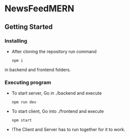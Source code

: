 # NewsFeedMERN

## Getting Started

### Installing

* After cloning the repository run command 
  ```
  npm i
  ```
  
in backend and frontend folders.
### Executing program

* To start server, Go  in ./backend and execute
  ```
  npm run dev
  ```
* To start client, Go into ./frontend and execute
  ```
  npm start
  ```
* !The Client and Server has to run together for it to work.
